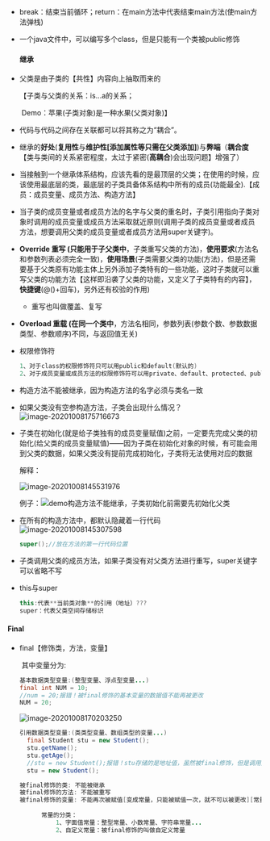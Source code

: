 - break：结束当前循环；return：在main方法中代表结束main方法(使main方法弹栈)

- 一个java文件中，可以编写多个class，但是只能有一个类被public修饰

  

  #### **继承**

- 父类是由子类的【共性】内容向上抽取而来的

  【子类与父类的关系：is...a的关系；

  ​	Demo：苹果(子类对象)是一种水果(父类对象)】

- 代码与代码之间存在关联都可以将其称之为“耦合”。

- 继承的**好处**(**复用性**与**维护性[**添加属性等只需在父类添加**]**)与**弊端**（**耦合度**【类与类间的关系紧密程度，太过于紧密(**高耦合**)会出现问题】增强了）

- 当接触到一个继承体系结构，应该先看的是最顶层的父类；在使用的时候，应该使用最底层的类，最底层的子类具备体系结构中所有的成员(功能最全).【成员：成员变量、成员方法、构造方法】

- 当子类的成员变量或者成员方法的名字与父类的重名时，子类引用指向子类对象时调用的成员变量或成员方法采取就近原则(调用子类的成员变量或者成员方法，想要调用父类的成员变量或者成员方法用super关键字)。

- **Override ******重写**** (只能用于**子父类中**，子类重写父类的方法)，**使用要求**(方法名和参数列表必须完全一致)，**使用场景**(子类需要父类的功能(方法)，但是还需要基于父类原有功能主体上另外添加子类特有的一些功能，这时子类就可以重写父类的功能方法【这样即沿袭了父类的功能，又定义了子类特有的内容】，**快捷键**(@()+回车)，另外还有校验的作用)

  - 重写也叫做覆盖、复写

- **Overload ******重载**** (在**同一个类中**，方法名相同，参数列表(参数个数、参数数据类型、参数顺序)不同，与返回值无关)

- 权限修饰符

  ```java
  1、对于class的权限修饰符只可以用public和default(默认的)
  2、对于成员变量或成员方法的权限修饰符可以用private、default、protected、public
  ```

- 构造方法不能被继承，因为构造方法的名字必须与类名一致

- 如果父类没有空参构造方法，子类会出现什么情况？![image-20201008175716673](C:\Users\ASUS\AppData\Roaming\Typora\typora-user-images\image-20201008175716673.png)

- 子类在初始化(就是给子类独有的成员变量赋值)之前，一定要先完成父类的初始化(给父类的成员变量赋值)——因为子类在初始化对象的时候，有可能会用到父类的数据，如果父类没有提前完成初始化，子类将无法使用对应的数据

  解释：

  ![image-20201008145531976](C:\Users\ASUS\AppData\Roaming\Typora\typora-user-images\image-20201008145531976.png)

  例子：![demo构造方法不能继承，子类初始化前需要先初始化父类](C:\Users\ASUS\AppData\Roaming\Typora\typora-user-images\demo构造方法不能继承，子类初始化前需要先初始化父类.png)

- 在所有的构造方法中，都默认隐藏着一行代码![image-20201008145307598](C:\Users\ASUS\AppData\Roaming\Typora\typora-user-images\image-20201008145307598.png)

  ```java
  super();//放在方法的第一行代码位置
  ```

- 子类调用父类的成员方法，如果子类没有对父类方法进行重写，super关键字可以省略不写

- this与super

  ```java
  this:代表**当前类对象**的引用（地址）???
  super：代表父类空间存储标识
  ```

#### Final

- final【修饰类，方法，变量】

  ​			其中变量分为:

  ```java
  基本数据类型变量:(整型变量、浮点型变量...)
  final int NUM = 10;
  //num = 20;报错！被final修饰的基本变量的数据值不能再被更改
  NUM = 20;
  ```

  ![image-20201008170203250](C:\Users\ASUS\AppData\Roaming\Typora\typora-user-images\image-20201008170203250.png)

  ```java
  引用数据类型变量:(类类型变量、数组类型的变量...)
  	final Student stu = new Student();
  	stu.getName();
  	stu.getAge();
  	//stu = new Student();报错！stu存储的是地址值，虽然被final修饰，但是调用方法时其地址值并未改变，但是当地址值改变时就会报错。
  	stu = new Student();
  ```

  

  ```java
  被final修饰的类: 不能被继承
  被final修饰的方法: 不能被重写
  被final修饰的变量: 不能再次被赋值[变成常量，只能被赋值一次，就不可以被更改][常量命名规则:一个单词的时候全部大写;多个单词的时候也是全部大写,然后每个单词之间用下划线‘_’分隔]
  			
  		常量的分类：
  			1、字面值常量：整型常量、小数常量、字符串常量...
  			2、自定义常量：被final修饰的叫做自定义常量
  ```